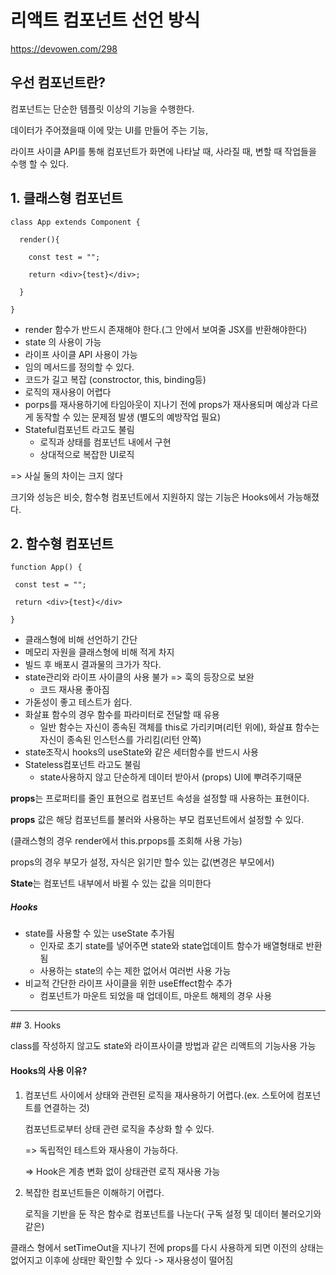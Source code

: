 # 리액트 컴포넌트 선언 방식 

https://devowen.com/298

## 우선 컴포넌트란?

컴포넌트는 단순한 템플릿 이상의 기능을 수행한다.

데이터가 주어졌을때 이에 맞는 UI를 만들어 주는 기능,

라이프 사이클 API를 통해 컴포넌트가 화면에 나타날 때, 사라질 때, 변할 때 작업들을 수행 할 수 있다.



## 1. 클래스형 컴포넌트

```react
class App extends Component {

  render(){

    const test = "";

    return <div>{test}</div>;

  }

}
```

- render 함수가 반드시 존재해야 한다.(그 안에서 보여줄 JSX를 반환해야한다)
- state 의 사용이 가능
- 라이프 사이클 API 사용이 가능
- 임의 메서드를 정의할 수 있다.
- 코드가 길고 복잡 (constroctor, this, binding등)
- 로직의 재사용이 어렵다
- porps를 재사용하기에 타임아웃이 지나기 전에 props가  재사용되며 예상과 다르게 동작할 수 있는 문제점 발생 (별도의 예방작업 필요)
- Stateful컴포넌트 라고도 불림
  - 로직과 상태를 컴포넌트 내에서 구현
  - 상대적으로 복잡한 UI로직

=> 사실 둘의 차이는 크지 않다

크기와 성능은 비슷, 함수형 컴포넌트에서 지원하지 않는 기능은 Hooks에서  가능해졌다.



## 2. 함수형 컴포넌트

```react
function App() {

 const test = "";

 return <div>{test}</div>

}
```

- 클래스형에 비해 선언하기 간단
- 메모리 자원을 클래스형에 비해 적게 차지
- 빌드 후 배포시 결과물의 크가가 작다.
- state관리와 라이프 사이클의 사용 불가 => 훅의 등장으로 보완
  - 코드 재사용 좋아짐
- 가돋성이 좋고 테스트가 쉽다.
- 화살표 함수의 경우 함수를 파라미터로 전달할 때 유용
  - 일반 함수는 자신이 종속된 객체를 this로 가리키며(리턴 위에), 화살표 함수는 자신이 종속된 인스턴스를 가리킴(리턴 안쪽)
- state조작시 hooks의 useState와 같은 세터함수를 반드시 사용
- Stateless컴포넌트 라고도 불림
  - state사용하지 않고 단순하게 데이터 받아서 (props) UI에 뿌려주기때문

**props**는 프로퍼티를 줄인 표현으로 컴포넌트 속성을 설정할 때 사용하는 표현이다.

**props** 값은 해당 컴포넌트를 불러와 사용하는 부모 컴포넌트에서 설정할 수 있다.

(클래스형의 경우 render에서 this.prpops를 조회해 사용 가능)

props의 경우 부모가 설정, 자식은 읽기만 할수 있는 값(변경은 부모에서)

**State**는 컴포넌트 내부에서 바뀔 수 있는 값을 의미한다







##### Hooks 

- state를 사용할 수 있는 useState 추가됨
  - 인자로 초기 state를 넣어주면 state와 state업데이트 함수가 배열형태로 반환 됨
  - 사용하는 state의 수는 제한 없어서 여러번 사용 가능
- 비교적 간단한 라이프 사이클을 위한 useEffect함수 추가
  - 컴포넌트가 마운트 되었을 때  업데이트, 마운트 해제의 경우 사용



<hr>
## 3. Hooks

class를 작성하지 않고도 state와 라이프사이클 방법과 같은 리액트의 기능사용 가능

#### Hooks의 사용 이유?

1. 컴포넌트 사이에서 상태와 관련된 로직을 재사용하기 어렵다.(ex. 스토어에 컴포넌트를 연결하는 것)

   컴포넌트로부터 상태 관련 로직을 추상화 할 수 있다.

   => 독립적인 테스트와 재사용이 가능하다.

   => Hook은 계층 변화 없이 상태관련 로직 재사용 가능

2. 복잡한 컴포넌트들은 이해하기 어렵다.

   로직을 기반을 둔 작은 함수로 컴포넌트를 나눈다( 구독 설정 및 데이터 불러오기와 같은)

클래스 형에서 setTimeOut을 지나기 전에 props를 다시 사용하게 되면 이전의 상태는 없어지고 이후에 상태만 확인할 수 있다 -> 재사용성이 떨어짐

